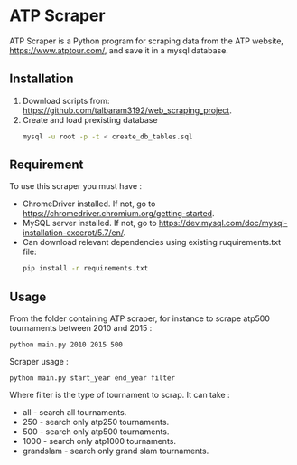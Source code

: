 # ATP Scraper

ATP Scraper is a Python program for scraping data from the ATP website, https://www.atptour.com/, and save it in a mysql database.

## Installation

1. Download scripts from: https://github.com/talbaram3192/web_scraping_project. 
2. Create and load prexisting database
    ```bash
    mysql -u root -p -t < create_db_tables.sql
    ```
   
## Requirement

To use this scraper you must have :
* ChromeDriver installed. 
If not, go to https://chromedriver.chromium.org/getting-started.
* MySQL server installed. If not, go to https://dev.mysql.com/doc/mysql-installation-excerpt/5.7/en/.
* Can download relevant dependencies using existing ruquirements.txt file:
    ```bash
    pip install -r requirements.txt
    ```

## Usage

From the folder containing ATP scraper, for instance to scrape atp500 tournaments between
2010 and 2015 :

    python main.py 2010 2015 500 
    
Scraper usage :

    python main.py start_year end_year filter
    

Where filter is the type of tournament to scrap. It can take :
* all - search all tournaments.
* 250 - search only atp250 tournaments.
* 500 - search only atp500 tournaments.
* 1000 - search only atp1000 tournaments.
* grandslam - search only grand slam tournaments.

